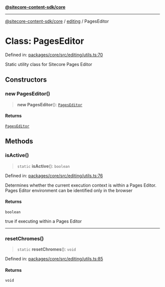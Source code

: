 [**@sitecore-content-sdk/core**](../../README.md)

***

[@sitecore-content-sdk/core](../../README.md) / [editing](../README.md) / PagesEditor

# Class: PagesEditor

Defined in: [packages/core/src/editing/utils.ts:70](https://github.com/Sitecore/content-sdk/blob/6011964d1f248a508bbfba336ef2d9fbb216116e/packages/core/src/editing/utils.ts#L70)

Static utility class for Sitecore Pages Editor

## Constructors

### new PagesEditor()

> **new PagesEditor**(): [`PagesEditor`](PagesEditor.md)

#### Returns

[`PagesEditor`](PagesEditor.md)

## Methods

### isActive()

> `static` **isActive**(): `boolean`

Defined in: [packages/core/src/editing/utils.ts:76](https://github.com/Sitecore/content-sdk/blob/6011964d1f248a508bbfba336ef2d9fbb216116e/packages/core/src/editing/utils.ts#L76)

Determines whether the current execution context is within a Pages Editor.
Pages Editor environment can be identified only in the browser

#### Returns

`boolean`

true if executing within a Pages Editor

***

### resetChromes()

> `static` **resetChromes**(): `void`

Defined in: [packages/core/src/editing/utils.ts:85](https://github.com/Sitecore/content-sdk/blob/6011964d1f248a508bbfba336ef2d9fbb216116e/packages/core/src/editing/utils.ts#L85)

#### Returns

`void`
